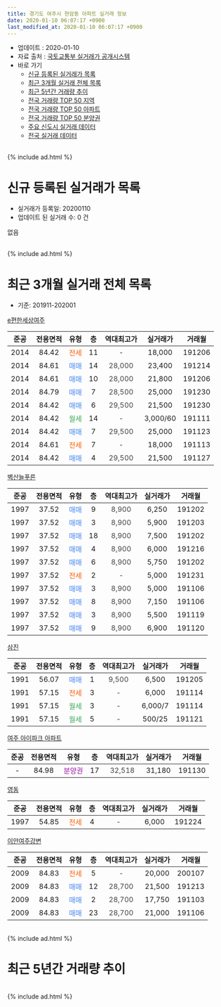 ```yaml
---
title: 경기도 여주시 현암동 아파트 실거래 정보
date: 2020-01-10 06:07:17 +0900
last_modified_at: 2020-01-10 06:07:17 +0900
---
```


* 업데이트 : 2020-01-10
* 자료 출처 : [국토교통부 실거래가 공개시스템](http://rt.molit.go.kr)
* 바로 가기
    * [신규 등록된 실거래가 목록](#신규-등록된-실거래가-목록)
    * [최근 3개월 실거래 전체 목록](#최근-3개월-실거래-전체-목록)
    * [최근 5년간 거래량 추이](#최근-5년간-거래량-추이)
    * [전국 거래량 TOP 50 지역](https://inasie.github.io/apt-trade-info/최근-3개월-전국에서-가장-거래가-많이-발생한-지역)
    * [전국 거래량 TOP 50 아파트](https://inasie.github.io/apt-trade-info/최근-3개월-전국에서-가장-거래가-많이-발생한-아파트)
    * [전국 거래량 TOP 50 분양권](https://inasie.github.io/apt-trade-info/최근-3개월-전국에서-가장-거래가-많이-발생한-분양권)
    * [주요 신도시 실거래 데이터](https://inasie.github.io/apt-trade-info/주요-신도시)
    * [전국 실거래 데이터](https://inasie.github.io/apt-trade-info/전국)
<br>
{% include ad.html %}
<br>

# 신규 등록된 실거래가 목록
* 실거래가 등록일: 20200110
* 업데이트 된 실거래 수: 0 건

없음

<br>
{% include ad.html %}
<br>

# 최근 3개월 실거래 전체 목록
* 기준: 201911-202001


[e편한세상여주](https://search.naver.com/search.naver?query=%EA%B2%BD%EA%B8%B0%EB%8F%84+%EC%97%AC%EC%A3%BC%EC%8B%9C+%ED%98%84%EC%95%94%EB%8F%99+e%ED%8E%B8%ED%95%9C%EC%84%B8%EC%83%81%EC%97%AC%EC%A3%BC)

|준공|전용면적|유형|층|역대최고가|실거래가|거래월|
|:---:|:---:|:---:|:---:|:---:|:---:|:---:|
|2014|84.42|<span style="color:#ff5a00">전세</span>|11|<span style="color:#444444">-</span>|18,000|191206|
|2014|84.61|<span style="color:#4285f3">매매</span>|14|<span style="color:#444444">28,000</span>|23,400|191214|
|2014|84.61|<span style="color:#4285f3">매매</span>|10|<span style="color:#444444">28,000</span>|21,800|191206|
|2014|84.79|<span style="color:#4285f3">매매</span>|7|<span style="color:#444444">28,500</span>|25,000|191230|
|2014|84.42|<span style="color:#4285f3">매매</span>|6|<span style="color:#444444">29,500</span>|21,500|191230|
|2014|84.42|<span style="color:#34a853">월세</span>|14|<span style="color:#444444">-</span>|3,000/60|191111|
|2014|84.42|<span style="color:#4285f3">매매</span>|7|<span style="color:#444444">29,500</span>|25,000|191123|
|2014|84.61|<span style="color:#ff5a00">전세</span>|7|<span style="color:#444444">-</span>|18,000|191113|
|2014|84.42|<span style="color:#4285f3">매매</span>|4|<span style="color:#444444">29,500</span>|21,500|191127|

[벽산늘푸른](https://search.naver.com/search.naver?query=%EA%B2%BD%EA%B8%B0%EB%8F%84+%EC%97%AC%EC%A3%BC%EC%8B%9C+%ED%98%84%EC%95%94%EB%8F%99+%EB%B2%BD%EC%82%B0%EB%8A%98%ED%91%B8%EB%A5%B8)

|준공|전용면적|유형|층|역대최고가|실거래가|거래월|
|:---:|:---:|:---:|:---:|:---:|:---:|:---:|
|1997|37.52|<span style="color:#4285f3">매매</span>|9|<span style="color:#444444">8,900</span>|6,250|191202|
|1997|37.52|<span style="color:#4285f3">매매</span>|3|<span style="color:#444444">8,900</span>|5,900|191203|
|1997|37.52|<span style="color:#4285f3">매매</span>|18|<span style="color:#444444">8,900</span>|7,500|191202|
|1997|37.52|<span style="color:#4285f3">매매</span>|4|<span style="color:#444444">8,900</span>|6,000|191216|
|1997|37.52|<span style="color:#4285f3">매매</span>|6|<span style="color:#444444">8,900</span>|5,750|191202|
|1997|37.52|<span style="color:#ff5a00">전세</span>|2|<span style="color:#444444">-</span>|5,000|191231|
|1997|37.52|<span style="color:#4285f3">매매</span>|3|<span style="color:#444444">8,900</span>|5,000|191106|
|1997|37.52|<span style="color:#4285f3">매매</span>|8|<span style="color:#444444">8,900</span>|7,150|191106|
|1997|37.52|<span style="color:#4285f3">매매</span>|3|<span style="color:#444444">8,900</span>|5,500|191119|
|1997|37.52|<span style="color:#4285f3">매매</span>|9|<span style="color:#444444">8,900</span>|6,900|191120|

[삼진](https://search.naver.com/search.naver?query=%EA%B2%BD%EA%B8%B0%EB%8F%84+%EC%97%AC%EC%A3%BC%EC%8B%9C+%ED%98%84%EC%95%94%EB%8F%99+%EC%82%BC%EC%A7%84)

|준공|전용면적|유형|층|역대최고가|실거래가|거래월|
|:---:|:---:|:---:|:---:|:---:|:---:|:---:|
|1991|56.07|<span style="color:#4285f3">매매</span>|1|<span style="color:#444444">9,500</span>|6,500|191205|
|1991|57.15|<span style="color:#ff5a00">전세</span>|3|<span style="color:#444444">-</span>|6,000|191114|
|1991|57.15|<span style="color:#34a853">월세</span>|3|<span style="color:#444444">-</span>|6,000/7|191114|
|1991|57.15|<span style="color:#34a853">월세</span>|5|<span style="color:#444444">-</span>|500/25|191121|

[여주 아이파크 아파트](https://search.naver.com/search.naver?query=%EA%B2%BD%EA%B8%B0%EB%8F%84+%EC%97%AC%EC%A3%BC%EC%8B%9C+%ED%98%84%EC%95%94%EB%8F%99+%EC%97%AC%EC%A3%BC+%EC%95%84%EC%9D%B4%ED%8C%8C%ED%81%AC+%EC%95%84%ED%8C%8C%ED%8A%B8)

|준공|전용면적|유형|층|역대최고가|실거래가|거래월|
|:---:|:---:|:---:|:---:|:---:|:---:|:---:|
|-|84.98|<span style="color:#9C11A5">분양권</span>|17|<span style="color:#444444">32,518</span>|31,180|191130|

[영동](https://search.naver.com/search.naver?query=%EA%B2%BD%EA%B8%B0%EB%8F%84+%EC%97%AC%EC%A3%BC%EC%8B%9C+%ED%98%84%EC%95%94%EB%8F%99+%EC%98%81%EB%8F%99)

|준공|전용면적|유형|층|역대최고가|실거래가|거래월|
|:---:|:---:|:---:|:---:|:---:|:---:|:---:|
|1997|54.85|<span style="color:#ff5a00">전세</span>|4|<span style="color:#444444">-</span>|6,000|191224|

[이안여주강변](https://search.naver.com/search.naver?query=%EA%B2%BD%EA%B8%B0%EB%8F%84+%EC%97%AC%EC%A3%BC%EC%8B%9C+%ED%98%84%EC%95%94%EB%8F%99+%EC%9D%B4%EC%95%88%EC%97%AC%EC%A3%BC%EA%B0%95%EB%B3%80)

|준공|전용면적|유형|층|역대최고가|실거래가|거래월|
|:---:|:---:|:---:|:---:|:---:|:---:|:---:|
|2009|84.83|<span style="color:#ff5a00">전세</span>|5|<span style="color:#444444">-</span>|20,000|200107|
|2009|84.83|<span style="color:#4285f3">매매</span>|12|<span style="color:#444444">28,700</span>|21,500|191213|
|2009|84.83|<span style="color:#4285f3">매매</span>|2|<span style="color:#444444">28,700</span>|17,750|191103|
|2009|84.83|<span style="color:#4285f3">매매</span>|23|<span style="color:#444444">28,700</span>|21,000|191106|


<br>
{% include ad.html %}
<br>

# 최근 5년간 거래량 추이


<div style="width:100%;">
    <canvas id="deal_progress" height="200"></canvas>
</div>

<script>
new Chart(document.getElementById("deal_progress"), {
    type: 'line',
    data: {
        labels: ['201501','201502','201503','201504','201505','201506','201507','201508','201509','201510','201511','201512','201601','201602','201603','201604','201605','201606','201607','201608','201609','201610','201611','201612','201701','201702','201703','201704','201705','201706','201707','201708','201709','201710','201711','201712','201801','201802','201803','201804','201805','201806','201807','201808','201809','201810','201811','201812','201901','201902','201903','201904','201905','201906','201907','201908','201909','201910','201911','201912','202001'],
        datasets: [{
            label: '매매',
            pointRadius: 1,
            data: [14, 24, 44, 24, 22, 25, 34, 29, 27, 22, 15, 14, 13, 14, 34, 24, 19, 22, 14, 22, 17, 16, 20, 7, 7, 10, 6, 11, 12, 8, 11, 15, 9, 15, 11, 7, 10, 7, 13, 7, 8, 9, 7, 11, 9, 5, 3, 7, 9, 18, 7, 7, 8, 10, 15, 6, 13, 14, 9, 11, 0],
            borderColor: "rgba(255, 201, 14, 1)",
            backgroundColor: "rgba(255, 201, 14, 0.5)",
            fill: false,
            lineTension: 0
        },{
            label: '전월세',
            pointRadius: 1,
            data: [14, 13, 9, 17, 10, 9, 9, 10, 16, 18, 8, 7, 7, 13, 9, 8, 8, 11, 9, 10, 11, 11, 9, 3, 7, 8, 9, 9, 8, 9, 10, 16, 8, 13, 15, 6, 10, 10, 9, 10, 7, 18, 5, 8, 6, 15, 10, 12, 7, 7, 6, 7, 9, 8, 11, 5, 8, 14, 5, 3, 1],
            borderColor: "rgba(0, 141, 185, 1)",
            backgroundColor: "rgba(0, 141, 185, 0.5)",
            fill: false,
            lineTension: 0
        }
        ]
    },
    options: {
        responsive: true,
        title: {
            display: false
        },
        tooltips: {
            mode: 'index',
            intersect: false
        },
        hover: {
            mode: 'nearest',
            intersect: true
        },
        scales: {
            xAxes: [{
                display: true,
                scaleLabel: {
                    display: true,
                    labelString: '년/월'
                }
            }],
            yAxes: [{
                display: true,
                ticks: {
                    suggestedMin: 0,
                },
                scaleLabel: {
                    display: true,
                    labelString: '실거래 수'
                }
            }]
        }
    }
});

</script>


<br>
{% include ad.html %}
<br>

